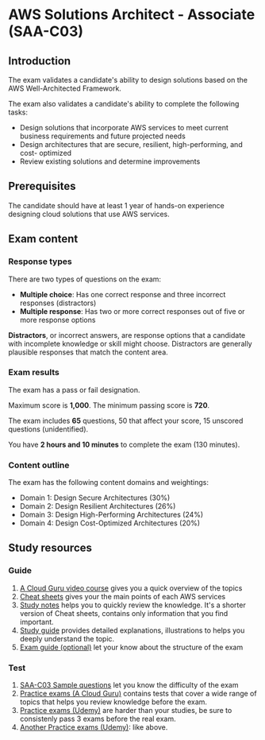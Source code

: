 # AWS Solutions Architect - Associate (SAA-C03)

## Introduction

The exam validates a candidate's ability to design solutions based on the AWS Well-Architected Framework.

The exam also validates a candidate's ability to complete the following tasks:
- Design solutions that incorporate AWS services to meet current business requirements and future projected needs
- Design architectures that are secure, resilient, high-performing, and cost- optimized
- Review existing solutions and determine improvements


## Prerequisites

The candidate should have at least 1 year of hands-on experience designing cloud solutions that use AWS services.


## Exam content

### Response types

There are two types of questions on the exam:
- **Multiple choice**: Has one correct response and three incorrect responses (distractors)
- **Multiple response**: Has two or more correct responses out of five or more response options

**Distractors**, or incorrect answers, are response options that a candidate with incomplete knowledge or skill might choose. Distractors are generally plausible responses that match the content area.


### Exam results

The exam has a pass or fail designation.

Maximum score is **1,000**. The minimum passing score is **720**. 

The exam includes **65** questions, 50 that affect your score, 15 unscored questions (unidentified).

You have **2 hours and 10 minutes** to complete the exam (130 minutes).


### Content outline

The exam has the following content domains and weightings:
- Domain 1: Design Secure Architectures (30%)
- Domain 2: Design Resilient Architectures (26%)
- Domain 3: Design High-Performing Architectures (24%)
- Domain 4: Design Cost-Optimized Architectures (20%)


## Study resources

### Guide

1. [A Cloud Guru video course](https://learn.acloud.guru/course/certified-solutions-architect-associate/dashboard) gives you a quick overview of the topics
1. [Cheat sheets](https://digitalcloud.training/category/aws-cheat-sheets/aws-solutions-architect-associate/) gives your the main points of each AWS services
1. [Study notes](https://docs.lamhq.com) helps you to quickly review the knowledge. It's a shorter version of Cheat sheets, contains only information that you find important.
1. [Study guide](https://www.amazon.com/Certified-Solutions-Architect-Study-Guide-dp-1119982626/dp/1119982626) provides detailed explanations, illustrations to helps you deeply understand the topic.
1. [Exam guide (optional)](https://d1.awsstatic.com/training-and-certification/docs-sa-assoc/AWS-Certified-Solutions-Architect-Associate_Exam-Guide.pdf) let your know about the structure of the exam


### Test

1. [SAA-C03 Sample questions](https://d1.awsstatic.com/training-and-certification/docs-sa-assoc/AWS-Certified-Solutions-Architect-Associate_Sample-Questions.pdf) let you know the difficulty of the exam
1. [Practice exams (A Cloud Guru)](https://learn.acloud.guru/course/certified-solutions-architect-associate) contains tests that cover a wide range of topics that helps you review knowledge before the exam.
2. [Practice exams (Udemy)](https://www.udemy.com/course/practice-exams-aws-certified-solutions-architect-associate) are harder than your studies, be sure to consistenly pass 3 exams before the real exam.
3. [Another Practice exams (Udemy)](https://www.udemy.com/course/aws-certified-solutions-architect-associate-practice-tests-k/): like above.
